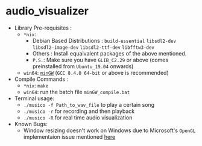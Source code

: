 # audio_visualizer
* Library Pre-requisites : 
  * ```*nix```:
    * Debian Based Distributions : 
       ```build-essential``` ```libsdl2-dev``` ```libsdl2-image-dev``` ```libsdl2-ttf-dev``` ```libfftw3-dev```
    * Others : Install equaivalent packages of the above mentioned. 
    * ```P.S.```: Make sure you have ```GLIB_C2.29``` or above (comes preinstalled from ```Ubuntu_19.04``` onwards)
  * ```win64```: [```minGW```](https://winlibs.com/) (```GCC 8.4.0 64-bit``` or above is recommended)
* Compile Commands : 
    * ```*nix```: ```make```
    * ```win64```: run the batch file ```minGW_compile.bat```
* Terminal usage:
    * ```./musico -f Path_to_wav_file``` to play a certain song
    * ```./musico -r``` for recording and then playback
    * ```./musico -R``` for real time audio visualization
* Known Bugs:
    * Window resizing doesn't work on Windows due to Microsoft's ```OpenGL``` implementaion issue mentioned [here](https://github.com/libsdl-org/SDL/issues/1059)

